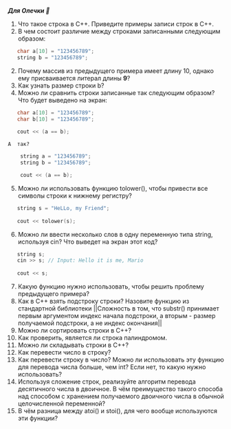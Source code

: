 ***Для Олечки 💖***

1. Что такое строка в C++. Приведите примеры записи строк в C++.
2. В чем состоит различие между строками записанными следующим образом:
```c++
   char a[10] = "123456789";
   string b = "123456789";
```
2. Почему массив из предыдущего примера имеет длину 10, однако ему присваивается литерал длины **9**?
3. Как узнать размер строки b?
4. Можно ли сравнить строки записанные так следующим образом? Что будет выведено на экран:
```c++
   char a[10] = "123456789";
   char b[10] = "123456789";
   
   cout << (a == b);
```
	А  так?
```c++
	string a = "123456789";
	string b = "123456789";

	cout << (a == b);
```
5. Можно ли использовать функцию tolower(), чтобы привести все символы строки к нижнему регистру?
```c++
   string s = "HeLLo, my Friend";
   
   cout << tolower(s);
```
6. Можно ли ввести несколько слов в одну переменную типа string, используя cin? Что выведет на экран этот код?
```c++
   string s;
   cin >> s; // Input: Hello it is me, Mario
   
   cout << s;
```
7. Какую функцию нужно использовать, чтобы решить проблему предыдущего примера?
8. Как в C++ взять подстроку строки? Назовите функцию из стандартной библиотеки ||Сложность в том, что substr() принимает первым аргументом индекс начала подстроки, а вторым - размер получаемой подстроки, а не индекс окончания||
9. Можно ли сортировать строки в C++?
10. Как проверить, является ли строка палиндромом.
11. Можно ли складывать строки в C++?
12. Как перевести число в строку?
13. Как перевести строку в число? Можно ли использовать эту функцию для перевода числа больше, чем int? Если нет, то какую нужно использовать?
15. Используя сложение строк, реализуйте алгоритм перевода десятичного числа в двоичное. В чём преимущество такого способа над способом с хранением получаемого двоичного числа в обычной целочисленной переменной?
16. В чём разница между atoi() и stoi(), для чего вообще используются эти функции?
